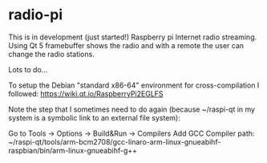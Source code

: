 # radio-pi

This is in development (just started!) Raspberry pi Internet radio streaming. Using Qt 5 framebuffer shows the radio and with a remote the user can change the radio stations.

Lots to do...

To setup the Debian "standard x86-64" environment for cross-compilation I followed:
https://wiki.qt.io/RaspberryPi2EGLFS

Note the step that I sometimes need to do again (because ~/raspi-qt in my system is a symbolic link to an external file system):

Go to Tools -> Options -> Build&Run -> Compilers
  Add
    GCC
    Compiler path: ~/raspi-qt/tools/arm-bcm2708/gcc-linaro-arm-linux-gnueabihf-raspbian/bin/arm-linux-gnueabihf-g++
